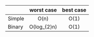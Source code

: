 |         |  worst case | best case |
|---------|:-----------:|:---------:|
| Simple  |     O(n)    |    O(1)   |
| Binary  | O(log_{2}n) |    O(1)   |
